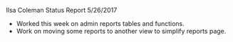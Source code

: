 Ilsa Coleman
Status Report
5/26/2017

- Worked this week on admin reports tables and functions.
- Work on moving some reports to another view to simplify reports page.

    